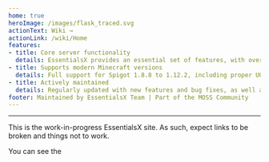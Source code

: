 ```yaml
---
home: true
heroImage: /images/flask_traced.svg
actionText: Wiki →
actionLink: /wiki/Home
features:
- title: Core server functionality
  details: EssentialsX provides an essential set of features, with over 100 commands.
- title: Supports modern Minecraft versions
  details: Full support for Spigot 1.8.8 to 1.12.2, including proper UUID support.
- title: Actively maintained
  details: Regularly updated with new features and bug fixes, as well as active support on GitHub and in the Discord community.
footer: Maintained by EssentialsX Team | Part of the MOSS Community
---
```


---
This is the work-in-progress EssentialsX site. As such, expect links to be broken and things not to work.

You can see the 